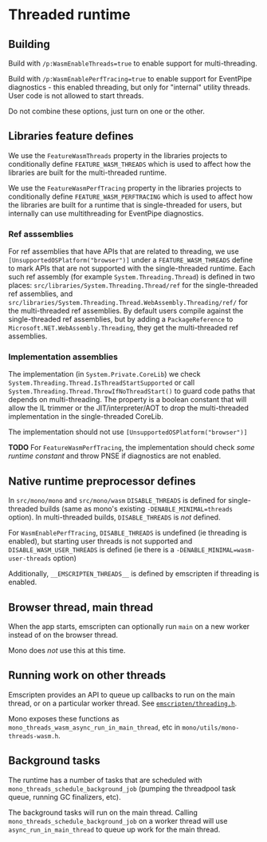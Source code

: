 # Threaded runtime #

## Building ##

Build with `/p:WasmEnableThreads=true` to enable support for multi-threading.

Build with `/p:WasmEnablePerfTracing=true` to enable support for EventPipe diagnostics - this enabled threading, but only for "internal" utility threads.  User code is not allowed to start threads.

Do not combine these options, just turn on one or the other.

## Libraries feature defines ##

We use the `FeatureWasmThreads` property in the libraries projects to conditionally define
`FEATURE_WASM_THREADS` which is used to affect how the libraries are built for the multi-threaded
runtime.

We use the `FeatureWasmPerfTracing` property in the libraries projects to
conditionally define `FEATURE_WASM_PERFTRACING` which is used to affect how the
libraries are built for a runtime that is single-threaded for users, but
internally can use multithreading for EventPipe diagnostics.

### Ref asssemblies ###

For ref assemblies that have APIs that are related to threading, we use
`[UnsupportedOSPlatform("browser")]` under a `FEATURE_WASM_THREADS` define to mark APIs that are not
supported with the single-threaded runtime.  Each such ref assembly (for example
`System.Threading.Thread`) is defined in two places: `src/libraries/System.Threading.Thread/ref` for
the single-threaded ref assemblies, and
`src/libraries/System.Threading.Thread.WebAssembly.Threading/ref/` for the multi-threaded ref
assemblies.  By default users compile against the single-threaded ref assemblies, but by adding a
`PackageReference` to `Microsoft.NET.WebAssembly.Threading`, they get the multi-threaded ref
assemblies.

### Implementation assemblies ###

The implementation (in `System.Private.CoreLib`) we check
`System.Threading.Thread.IsThreadStartSupported` or call
`System.Threading.Thread.ThrowIfNoThreadStart()` to guard code paths that depends on
multi-threading.  The property is a boolean constant that will allow the IL trimmer or the
JIT/interpreter/AOT to drop the multi-threaded implementation in the single-threaded CoreLib.

The implementation should not use `[UnsupportedOSPlatform("browser")]`

**TODO** For `FeatureWasmPerfTracing`, the implementation should check *some
runtime constant* and throw PNSE if diagnostics are not enabled.

## Native runtime preprocessor defines ##

In `src/mono/mono` and `src/mono/wasm` `DISABLE_THREADS` is defined for single-threaded builds (same
as mono's existing `-DENABLE_MINIMAL=threads` option).  In multi-threaded builds, `DISABLE_THREADS`
is _not_ defined.

For `WasmEnablePerfTracing`, `DISABLE_THREADS` is undefined (ie threading is enabled), but starting
user threads is not supported and `DISABLE_WASM_USER_THREADS` is defined (ie there is a
`-DENABLE_MINIMAL=wasm-user-threads` option)

Additionally, `__EMSCRIPTEN_THREADS__` is defined by emscripten if threading is enabled.

## Browser thread, main thread ##

When the app starts, emscripten can optionally run `main` on a new worker instead of on the browser thread.

Mono does _not_ use this at this time.

## Running work on other threads ##

Emscripten provides an API to queue up callbacks to run on the main thread, or on a particular
worker thread.  See
[`emscripten/threading.h`](https://github.com/emscripten-core/emscripten/blob/main/system/include/emscripten/threading.h).

Mono exposes these functions as `mono_threads_wasm_async_run_in_main_thread`, etc in
`mono/utils/mono-threads-wasm.h`.

## Background tasks ##

The runtime has a number of tasks that are scheduled with `mono_threads_schedule_background_job`
(pumping the threadpool task queue, running GC finalizers, etc).

The background tasks will run on the main thread.  Calling `mono_threads_schedule_background_job` on
a worker thread will use `async_run_in_main_thread` to queue up work for the main thread.
